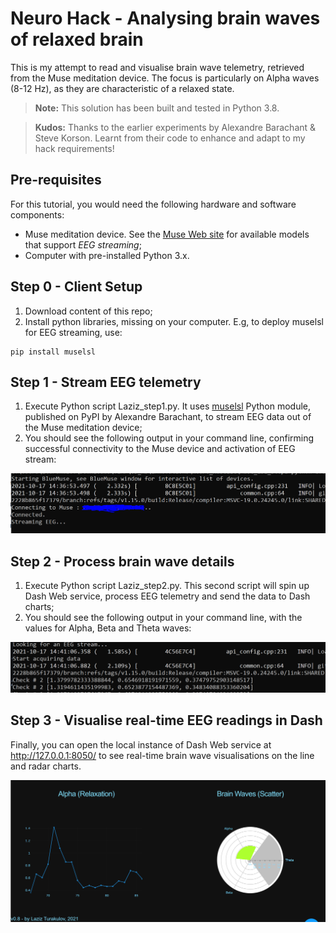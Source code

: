 # Neuro Hack - Analysing brain waves of relaxed brain

This is my attempt to read and visualise brain wave telemetry, retrieved from the Muse meditation device. The focus is particularly on Alpha waves (8-12 Hz), as they are characteristic of a relaxed state.
> **Note:** This solution has been built and tested in Python 3.8.

> **Kudos:** Thanks to the earlier experiments by Alexandre Barachant & Steve Korson. Learnt from their code to enhance and adapt to my hack requirements!

## Pre-requisites
For this tutorial, you would need the following hardware and software components:
- Muse meditation device. See the [Muse Web site](https://choosemuse.com/) for available models that support *EEG streaming*;
- Computer with pre-installed Python 3.x.

## Step 0 - Client Setup
1. Download content of this repo;
2. Install python libraries, missing on your computer. E.g, to deploy muselsl for EEG streaming, use:
```
pip install muselsl
```

## Step 1 - Stream EEG telemetry

1. Execute Python script Laziz_step1.py. It uses [muselsl](https://pypi.org/project/muselsl/1.0.4/) Python module, published on PyPI by Alexandre Barachant, to stream EEG data out of the Muse meditation device;
2. You should see the following output in your command line, confirming successful connectivity to the Muse device and activation of EEG stream:

![Step1a](/images/Step1a.png)


## Step 2 - Process brain wave details

1. Execute Python script Laziz_step2.py. This second script will spin up Dash Web service, process EEG telemetry and send the data to Dash charts;
2. You should see the following output in your command line, with the values for Alpha, Beta and Theta waves:

![Step2a](/images/Step2a.png)


## Step 3 - Visualise real-time EEG readings in Dash

Finally, you can open the local instance of Dash Web service at http://127.0.0.1:8050/ to see real-time brain wave visualisations on the line and radar charts.

![Step3a](/images/Step3a.png)

